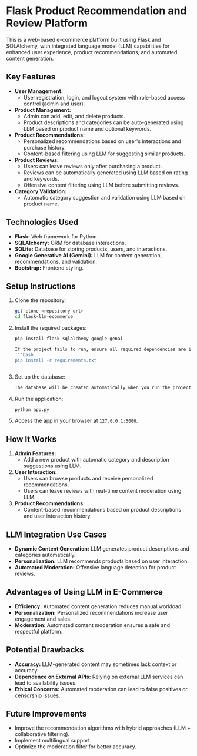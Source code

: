 # Flask Product Recommendation and Review Platform

This is a web-based e-commerce platform built using Flask and SQLAlchemy, with integrated language model (LLM) capabilities for enhanced user experience, product recommendations, and automated content generation.

## Key Features

- **User Management:**
  - User registration, login, and logout system with role-based access control (admin and user).
- **Product Management:**
  - Admin can add, edit, and delete products.
  - Product descriptions and categories can be auto-generated using LLM based on product name and optional keywords.
- **Product Recommendations:**
  - Personalized recommendations based on user's interactions and purchase history.
  - Content-based filtering using LLM for suggesting similar products.
- **Product Reviews:**
  - Users can leave reviews only after purchasing a product.
  - Reviews can be automatically generated using LLM based on rating and keywords.
  - Offensive content filtering using LLM before submitting reviews.
- **Category Validation:**
  - Automatic category suggestion and validation using LLM based on product name.

## Technologies Used

- **Flask:** Web framework for Python.
- **SQLAlchemy:** ORM for database interactions.
- **SQLite:** Database for storing products, users, and interactions.
- **Google Generative AI (Gemini):** LLM for content generation, recommendations, and validation.
- **Bootstrap:** Frontend styling.

## Setup Instructions

1. Clone the repository:
   ```bash
   git clone <repository-url>
   cd flask-llm-ecommerce
   ```
2. Install the required packages:
   ```bash
   pip install flask sqlalchemy google-genai

   If the project fails to run, ensure all required dependencies are installed using the command below:
   '''bash
   pip install -r requirements.txt



   ```
3. Set up the database:
   ```bash
   The database will be created automatically when you run the project
   ```
4. Run the application:
   ```bash
   python app.py
   ```
5. Access the app in your browser at `127.0.0.1:5000`.

## How It Works

1. **Admin Features:**
   - Add a new product with automatic category and description suggestions using LLM.
2. **User Interaction:**
   - Users can browse products and receive personalized recommendations.
   - Users can leave reviews with real-time content moderation using LLM.
3. **Product Recommendations:**
   - Content-based recommendations based on product descriptions and user interaction history.

## LLM Integration Use Cases

- **Dynamic Content Generation:** LLM generates product descriptions and categories automatically.
- **Personalization:** LLM recommends products based on user interaction.
- **Automated Moderation:** Offensive language detection for product reviews.

## Advantages of Using LLM in E-Commerce

- **Efficiency:** Automated content generation reduces manual workload.
- **Personalization:** Personalized recommendations increase user engagement and sales.
- **Moderation:** Automated content moderation ensures a safe and respectful platform.

## Potential Drawbacks

- **Accuracy:** LLM-generated content may sometimes lack context or accuracy.
- **Dependence on External APIs:** Relying on external LLM services can lead to availability issues.
- **Ethical Concerns:** Automated moderation can lead to false positives or censorship issues.

## Future Improvements

- Improve the recommendation algorithms with hybrid approaches (LLM + collaborative filtering).
- Implement multilingual support.
- Optimize the moderation filter for better accuracy.


